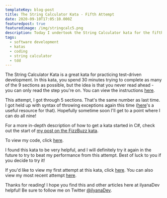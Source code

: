 ```yaml
---
templateKey: blog-post
title: The String Calculator Kata - Fifth Attempt
date: 2020-09-10T17:05:10.000Z
featuredpost: true
featuredimage: /img/stringcalc5.png
description: Today I undertook the String Calculator kata for the fifth time. I got through five of nine sections in the 30 minutes provided.
tags:
  - software development
  - katas
  - coding
  - string calculator
  - tdd
---
```


The String Calculator Kata is a great kata for practicing test-driven development. In this kata, you spend 30 minutes trying to complete as many of the 9 sections as possible, but the idea is that you never read ahead - you can only read the step you're on. You can view the instructions [here](https://github.com/ardalis/kata-catalog/blob/master/katas/String%20Calculator.md).

This attempt, I got through 5 sections. That's the same number as last time. I got held up with syntax of throwing exceptions again this time ([here](https://docs.microsoft.com/en-us/dotnet/csharp/programming-guide/exceptions/creating-and-throwing-exceptions)'s a useful resource for that). Hopefully sometime soon I'll get to a point where I can do all nine!

For a more in-depth description of how to get a kata started in C#, check out the start of [my post on the FizzBuzz kata](https://ilyana.dev/blog/2020-06-22-fizzbuzz-kata-PPP/).

To view my code, click [here](https://github.com/ilyanaDev/KataPractice/tree/master/StringCalculator/2020-09-10).

I found this kata to be very helpful, and I will definitely try it again in the future to try to beat my performance from this attempt. Best of luck to you if you decide to try it!

If you'd like to view my first attempt at this kata, click [here](https://ilyana.dev/blog/2020-06-22-string-calculator-kata-firsttry/). You can also view my most recent attempt [here](https://github.com/ilyanaDev/KataPractice/tree/master/StringCalculator/2020-08-20).

Thanks for reading! I hope you find this and other articles here at ilyanaDev helpful! Be sure to follow me on Twitter [@ilyanaDev](https://twitter.com/ilyanaDev).

